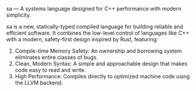 sa — A systems language designed for C++ performance with modern simplicity.

sa is a new, statically-typed compiled language for building reliable and efficient software. It combines the low-level control of languages like C++ with a modern, safety-first design inspired by Rust, featuring:

1. Compile-time Memory Safety: An ownership and borrowing system eliminates entire classes of bugs.
2. Clean, Modern Syntax: A simple and approachable design that makes code easy to read and write.
3. High Performance: Compiles directly to optimized machine code using the LLVM backend.
